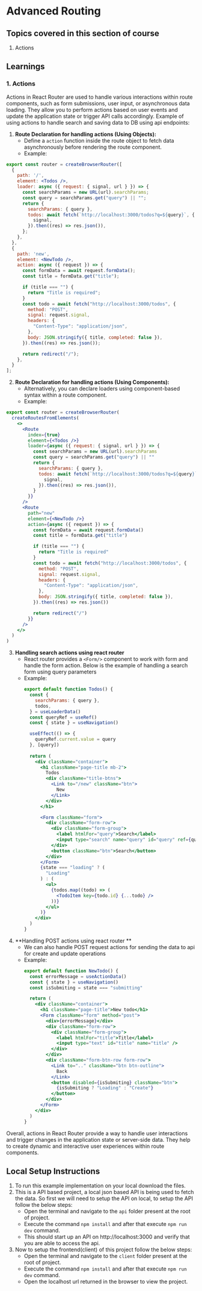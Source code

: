 


# Advanced Routing

## Topics covered in this section of course
1. Actions

## Learnings
### 1. Actions
Actions in React Router are used to handle various interactions within route components, such as form submissions, user input, or asynchronous data loading. They allow you to perform actions based on user events and update the application state or trigger API calls accordingly. 
Example of using actions to handle search and saving data to DB using api endpoints:
1.  **Route Declaration for handling actions (Using Objects):**
    -   Define a  `action`  function inside the route object to fetch data asynchronously before rendering the route component.
    -   Example:
```jsx
export const router = createBrowserRouter([
  {
    path: '/',
    element: <Todos />,
    loader: async ({ request: { signal, url } }) => {
      const searchParams = new URL(url).searchParams;
      const query = searchParams.get("query") || "";
      return {
        searchParams: { query },
        todos: await fetch(`http://localhost:3000/todos?q=${query}`, {
          signal,
        }).then((res) => res.json()),
      };
    },
  },
  {
    path: 'new',
    element: <NewTodo />,
    action: async ({ request }) => {
      const formData = await request.formData();
      const title = formData.get("title");

      if (title === "") {
        return "Title is required";
      }
      const todo = await fetch("http://localhost:3000/todos", {
        method: "POST",
        signal: request.signal,
        headers: {
          "Content-Type": "application/json",
        },
        body: JSON.stringify({ title, completed: false }),
      }).then((res) => res.json());

      return redirect("/");
    },
  }
];
```      
2. **Route Declaration for handling actions (Using Components):**
    -   Alternatively, you can declare loaders using component-based syntax within a route component.
   -   Example:
```jsx
export const router = createBrowserRouter(
  createRoutesFromElements(
    <>
      <Route
        index={true}
        element={<Todos />}
        loader={async ({ request: { signal, url } }) => {
          const searchParams = new URL(url).searchParams
          const query = searchParams.get("query") || ""
          return {
            searchParams: { query },
            todos: await fetch(`http://localhost:3000/todos?q=${query}`, {
              signal,
            }).then((res) => res.json()),
          }
        }}
      />
      <Route
        path="new"
        element={<NewTodo />}
        action={async ({ request }) => {
          const formData = await request.formData()
          const title = formData.get("title")

          if (title === "") {
            return "Title is required"
          }
          const todo = await fetch("http://localhost:3000/todos", {
            method: "POST",
            signal: request.signal,
            headers: {
              "Content-Type": "application/json",
            },
            body: JSON.stringify({ title, completed: false }),
          }).then((res) => res.json())

          return redirect("/")
        }}
      />
    </>
  )
)
``` 
3. **Handling search actions using react router**
    - React router provides a `<Form/>` component to work with form and handle the form action. Below is the example of handling a search form using query parameters
    - Example:
		```jsx 
		export default function Todos() {
		  const {
		    searchParams: { query },
		    todos,
		  } = useLoaderData()
		  const queryRef = useRef()
		  const { state } = useNavigation()

		  useEffect(() => {
		    queryRef.current.value = query
		  }, [query])
		  
		  return (
		    <div className="container">
		      <h1 className="page-title mb-2">
		        Todos
		        <div className="title-btns">
		          <Link to="/new" className="btn">
		            New
		          </Link>
		        </div>
		      </h1>

		      <Form className="form">
		        <div className="form-row">
		          <div className="form-group">
		            <label htmlFor="query">Search</label>
		            <input type="search" name="query" id="query" ref={queryRef} />
		          </div>
		          <button className="btn">Search</button>
		        </div>
		      </Form>
		      {state === "loading" ? (
		        "Loading"
		      ) : (
		        <ul>
		          {todos.map((todo) => (
		            <TodoItem key={todo.id} {...todo} />
		          ))}
		        </ul>
		      )}
		    </div>
		  )
		}
		``` 
4. **Handling POST actions using react router **
   - We can also handle POST request actions for sending the data to api for create and update operations
   - Example:
		```jsx
		export default function NewTodo() {
		  const errorMessage = useActionData()
		  const { state } = useNavigation()
		  const isSubmiting = state === "submitting"

		  return (
		    <div className="container">
		      <h1 className="page-title">New todo</h1>
		      <Form className="form" method="post">
		        <div>{errorMessage}</div>
		        <div className="form-row">
		          <div className="form-group">
		            <label htmlFor="title">Title</label>
		            <input type="text" id="title" name="title" />
		          </div>
		        </div>
		        <div className="form-btn-row form-row">
		          <Link to=".." className="btn btn-outline">
		            Back
		          </Link>
		          <button disabled={isSubmiting} className="btn">
		            {isSubmiting ? "Loading" : "Create"}
		          </button>
		        </div>
		      </Form>
		    </div>
		  )
		}
		```    

Overall, actions in React Router provide a way to handle user interactions and trigger changes in the application state or server-side data. They help to create dynamic and interactive user experiences within route components.

## Local Setup Instructions
1. To run this example implementation on your local download the files.
2. This is a API based project, a local json based API is being used to fetch the data. So first we will need to setup the API on local, to setup the API follow the below steps:
   - Open the terminal and navigate to the `api` folder present at the root of project.
   - Execute the command `npm install` and after that execute `npm run dev` command.
   -  This should start up an API on http://localhost:3000 and verify that you are able to access the api.
3. Now to setup the frontend(client) of this project follow the below steps:
   - Open the terminal and navigate to the `client` folder present at the root of project.
   - Execute the command `npm install` and after that execute `npm run dev` command.
   - Open the localhost url returned in the browser to view the project.
